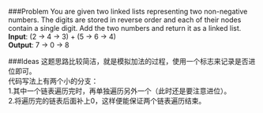 ###Problem
You are given two linked lists representing two non-negative numbers. The digits are stored in reverse order and each of their nodes contain a single digit. Add the two numbers and return it as a linked list.  
**Input**: (2 -> 4 -> 3) + (5 -> 6 -> 4)  
**Output**: 7 -> 0 -> 8  

###Ideas
这题思路比较简洁，就是模拟加法的过程，使用一个标志来记录是否进位即可。  
代码写法上有两个小的分支：  
1.其中一个链表遍历完时，再单独遍历另外一个（此时还是要注意进位）。  
2.将遍历完的链表后面补上0，这样便能保证两个链表遍历结束。  
